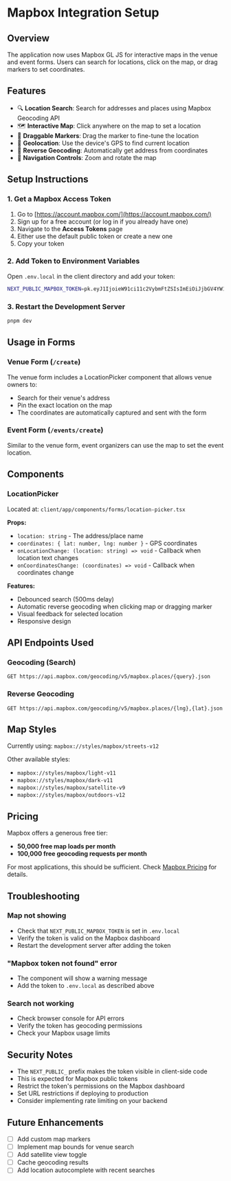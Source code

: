 # Mapbox Integration Setup

## Overview

The application now uses Mapbox GL JS for interactive maps in the venue and event forms. Users can search for locations, click on the map, or drag markers to set coordinates.

## Features

- 🔍 **Location Search**: Search for addresses and places using Mapbox Geocoding API
- 🗺️ **Interactive Map**: Click anywhere on the map to set a location
- 📍 **Draggable Markers**: Drag the marker to fine-tune the location
- 📱 **Geolocation**: Use the device's GPS to find current location
- 🔄 **Reverse Geocoding**: Automatically get address from coordinates
- 🎯 **Navigation Controls**: Zoom and rotate the map

## Setup Instructions

### 1. Get a Mapbox Access Token

1. Go to [https://account.mapbox.com/](https://account.mapbox.com/)
2. Sign up for a free account (or log in if you already have one)
3. Navigate to the **Access Tokens** page
4. Either use the default public token or create a new one
5. Copy your token

### 2. Add Token to Environment Variables

Open `.env.local` in the client directory and add your token:

```bash
NEXT_PUBLIC_MAPBOX_TOKEN=pk.eyJ1IjoieW91ci11c2VybmFtZSIsImEiOiJjbGV4YW1wbGUifQ.example-token-here
```

### 3. Restart the Development Server

```bash
pnpm dev
```

## Usage in Forms

### Venue Form (`/create`)

The venue form includes a LocationPicker component that allows venue owners to:

- Search for their venue's address
- Pin the exact location on the map
- The coordinates are automatically captured and sent with the form

### Event Form (`/events/create`)

Similar to the venue form, event organizers can use the map to set the event location.

## Components

### LocationPicker

Located at: `client/app/components/forms/location-picker.tsx`

**Props:**

- `location: string` - The address/place name
- `coordinates: { lat: number, lng: number }` - GPS coordinates
- `onLocationChange: (location: string) => void` - Callback when location text changes
- `onCoordinatesChange: (coordinates) => void` - Callback when coordinates change

**Features:**

- Debounced search (500ms delay)
- Automatic reverse geocoding when clicking map or dragging marker
- Visual feedback for selected location
- Responsive design

## API Endpoints Used

### Geocoding (Search)

```
GET https://api.mapbox.com/geocoding/v5/mapbox.places/{query}.json
```

### Reverse Geocoding

```
GET https://api.mapbox.com/geocoding/v5/mapbox.places/{lng},{lat}.json
```

## Map Styles

Currently using: `mapbox://styles/mapbox/streets-v12`

Other available styles:

- `mapbox://styles/mapbox/light-v11`
- `mapbox://styles/mapbox/dark-v11`
- `mapbox://styles/mapbox/satellite-v9`
- `mapbox://styles/mapbox/outdoors-v12`

## Pricing

Mapbox offers a generous free tier:

- **50,000 free map loads per month**
- **100,000 free geocoding requests per month**

For most applications, this should be sufficient. Check [Mapbox Pricing](https://www.mapbox.com/pricing) for details.

## Troubleshooting

### Map not showing

- Check that `NEXT_PUBLIC_MAPBOX_TOKEN` is set in `.env.local`
- Verify the token is valid on the Mapbox dashboard
- Restart the development server after adding the token

### "Mapbox token not found" error

- The component will show a warning message
- Add the token to `.env.local` as described above

### Search not working

- Check browser console for API errors
- Verify the token has geocoding permissions
- Check your Mapbox usage limits

## Security Notes

- The `NEXT_PUBLIC_` prefix makes the token visible in client-side code
- This is expected for Mapbox public tokens
- Restrict the token's permissions on the Mapbox dashboard
- Set URL restrictions if deploying to production
- Consider implementing rate limiting on your backend

## Future Enhancements

- [ ] Add custom map markers
- [ ] Implement map bounds for venue search
- [ ] Add satellite view toggle
- [ ] Cache geocoding results
- [ ] Add location autocomplete with recent searches
